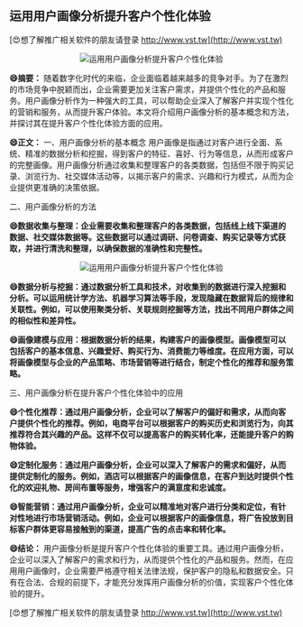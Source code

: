 ## **运用用户画像分析提升客户个性化体验**

[😍想了解推广相关软件的朋友请登录 http://www.vst.tw](http://www.vst.tw)

 <center><img src="https://vst.tw/MP4/tuiguang/png/0.png" alt="运用用户画像分析提升客户个性化体验"></center>

**😄摘要：**
随着数字化时代的来临，企业面临着越来越多的竞争对手。为了在激烈的市场竞争中脱颖而出，企业需要更加关注客户需求，并提供个性化的产品和服务。用户画像分析作为一种强大的工具，可以帮助企业深入了解客户并实现个性化的营销和服务，从而提升客户体验。本文将介绍用户画像分析的基本概念和方法，并探讨其在提升客户个性化体验方面的应用。

**😄正文：**
一、用户画像分析的基本概念
用户画像是指通过对客户进行全面、系统、精准的数据分析和挖掘，得到客户的特征、喜好、行为等信息，从而形成客户的完整画像。用户画像分析通过收集和整理客户的各类数据，包括但不限于购买记录、浏览行为、社交媒体活动等，以揭示客户的需求、兴趣和行为模式，从而为企业提供更准确的决策依据。

二、用户画像分析的方法

**😄数据收集与整理：企业需要收集和整理客户的各类数据，包括线上线下渠道的数据、社交媒体数据等。这些数据可以通过调研、问卷调查、购买记录等方式获取，并进行清洗和整理，以确保数据的准确性和完整性。**

 <center><img src="https://vst.tw/MP4/tuiguang/png/4.png" alt="运用用户画像分析提升客户个性化体验"></center>

**😄数据分析与挖掘：通过数据分析工具和技术，对收集到的数据进行深入挖掘和分析。可以运用统计学方法、机器学习算法等手段，发现隐藏在数据背后的规律和关联性。例如，可以使用聚类分析、关联规则挖掘等方法，找出不同用户群体之间的相似性和差异性。**

**😄画像建模与应用：根据数据分析的结果，构建客户的画像模型。画像模型可以包括客户的基本信息、兴趣爱好、购买行为、消费能力等维度。在应用方面，可以将画像模型与企业的产品策略、市场营销等进行结合，制定个性化的推荐和服务策略。**

三、用户画像分析在提升客户个性化体验中的应用

**😄个性化推荐：通过用户画像分析，企业可以了解客户的偏好和需求，从而向客户提供个性化的推荐。例如，电商平台可以根据客户的购买历史和浏览行为，向其推荐符合其兴趣的产品。这样不仅可以提高客户的购买转化率，还能提升客户的购物体验。**

**😄定制化服务：通过用户画像分析，企业可以深入了解客户的需求和偏好，从而提供定制化的服务。例如，酒店可以根据客户的画像信息，在客户到达时提供个性化的欢迎礼物、房间布置等服务，增强客户的满意度和忠诚度。**

**😄智能营销：通过用户画像分析，企业可以精准地对客户进行分类和定位，有针对性地进行市场营销活动。例如，企业可以根据客户的画像信息，将广告投放到目标客户群体更容易接触到的渠道，提高广告的点击率和转化率。**

**😄结论：**
用户画像分析是提升客户个性化体验的重要工具。通过用户画像分析，企业可以深入了解客户的需求和行为，从而提供个性化的产品和服务。然而，在应用用户画像时，企业需要严格遵守相关法律法规，保护客户的隐私和数据安全。只有在合法、合规的前提下，才能充分发挥用户画像分析的价值，实现客户个性化体验的提升。

[😍想了解推广相关软件的朋友请登录 http://www.vst.tw](http://www.vst.tw)




